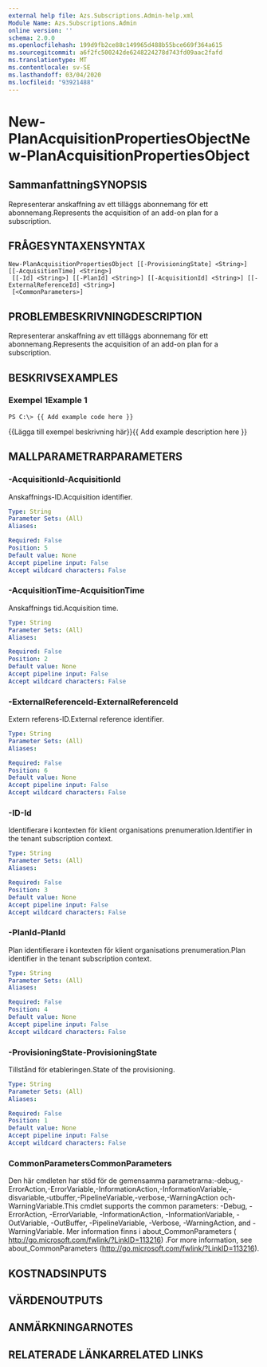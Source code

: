 ```yaml
---
external help file: Azs.Subscriptions.Admin-help.xml
Module Name: Azs.Subscriptions.Admin
online version: ''
schema: 2.0.0
ms.openlocfilehash: 199d9fb2ce88c149965d488b55bce669f364a615
ms.sourcegitcommit: a6f2fc500242de6248224278d743fd09aac2fafd
ms.translationtype: MT
ms.contentlocale: sv-SE
ms.lasthandoff: 03/04/2020
ms.locfileid: "93921488"
---
```

# <span data-ttu-id="218ab-101">New-PlanAcquisitionPropertiesObject</span><span class="sxs-lookup"><span data-stu-id="218ab-101">New-PlanAcquisitionPropertiesObject</span></span>

## <span data-ttu-id="218ab-102">Sammanfattning</span><span class="sxs-lookup"><span data-stu-id="218ab-102">SYNOPSIS</span></span>
<span data-ttu-id="218ab-103">Representerar anskaffning av ett tilläggs abonnemang för ett abonnemang.</span><span class="sxs-lookup"><span data-stu-id="218ab-103">Represents the acquisition of an add-on plan for a subscription.</span></span>

## <span data-ttu-id="218ab-104">FRÅGESYNTAXEN</span><span class="sxs-lookup"><span data-stu-id="218ab-104">SYNTAX</span></span>

```
New-PlanAcquisitionPropertiesObject [[-ProvisioningState] <String>] [[-AcquisitionTime] <String>]
 [[-Id] <String>] [[-PlanId] <String>] [[-AcquisitionId] <String>] [[-ExternalReferenceId] <String>]
 [<CommonParameters>]
```

## <span data-ttu-id="218ab-105">PROBLEMBESKRIVNING</span><span class="sxs-lookup"><span data-stu-id="218ab-105">DESCRIPTION</span></span>
<span data-ttu-id="218ab-106">Representerar anskaffning av ett tilläggs abonnemang för ett abonnemang.</span><span class="sxs-lookup"><span data-stu-id="218ab-106">Represents the acquisition of an add-on plan for a subscription.</span></span>

## <span data-ttu-id="218ab-107">BESKRIVS</span><span class="sxs-lookup"><span data-stu-id="218ab-107">EXAMPLES</span></span>

### <span data-ttu-id="218ab-108">Exempel 1</span><span class="sxs-lookup"><span data-stu-id="218ab-108">Example 1</span></span>
```
PS C:\> {{ Add example code here }}
```

<span data-ttu-id="218ab-109">{{Lägga till exempel beskrivning här}}</span><span class="sxs-lookup"><span data-stu-id="218ab-109">{{ Add example description here }}</span></span>

## <span data-ttu-id="218ab-110">MALLPARAMETRAR</span><span class="sxs-lookup"><span data-stu-id="218ab-110">PARAMETERS</span></span>

### <span data-ttu-id="218ab-111">-AcquisitionId</span><span class="sxs-lookup"><span data-stu-id="218ab-111">-AcquisitionId</span></span>
<span data-ttu-id="218ab-112">Anskaffnings-ID.</span><span class="sxs-lookup"><span data-stu-id="218ab-112">Acquisition identifier.</span></span>

```yaml
Type: String
Parameter Sets: (All)
Aliases: 

Required: False
Position: 5
Default value: None
Accept pipeline input: False
Accept wildcard characters: False
```

### <span data-ttu-id="218ab-113">-AcquisitionTime</span><span class="sxs-lookup"><span data-stu-id="218ab-113">-AcquisitionTime</span></span>
<span data-ttu-id="218ab-114">Anskaffnings tid.</span><span class="sxs-lookup"><span data-stu-id="218ab-114">Acquisition time.</span></span>

```yaml
Type: String
Parameter Sets: (All)
Aliases: 

Required: False
Position: 2
Default value: None
Accept pipeline input: False
Accept wildcard characters: False
```

### <span data-ttu-id="218ab-115">-ExternalReferenceId</span><span class="sxs-lookup"><span data-stu-id="218ab-115">-ExternalReferenceId</span></span>
<span data-ttu-id="218ab-116">Extern referens-ID.</span><span class="sxs-lookup"><span data-stu-id="218ab-116">External reference identifier.</span></span>

```yaml
Type: String
Parameter Sets: (All)
Aliases: 

Required: False
Position: 6
Default value: None
Accept pipeline input: False
Accept wildcard characters: False
```

### <span data-ttu-id="218ab-117">-ID</span><span class="sxs-lookup"><span data-stu-id="218ab-117">-Id</span></span>
<span data-ttu-id="218ab-118">Identifierare i kontexten för klient organisations prenumeration.</span><span class="sxs-lookup"><span data-stu-id="218ab-118">Identifier in the tenant subscription context.</span></span>

```yaml
Type: String
Parameter Sets: (All)
Aliases: 

Required: False
Position: 3
Default value: None
Accept pipeline input: False
Accept wildcard characters: False
```

### <span data-ttu-id="218ab-119">-PlanId</span><span class="sxs-lookup"><span data-stu-id="218ab-119">-PlanId</span></span>
<span data-ttu-id="218ab-120">Plan identifierare i kontexten för klient organisations prenumeration.</span><span class="sxs-lookup"><span data-stu-id="218ab-120">Plan identifier in the tenant subscription context.</span></span>

```yaml
Type: String
Parameter Sets: (All)
Aliases: 

Required: False
Position: 4
Default value: None
Accept pipeline input: False
Accept wildcard characters: False
```

### <span data-ttu-id="218ab-121">-ProvisioningState</span><span class="sxs-lookup"><span data-stu-id="218ab-121">-ProvisioningState</span></span>
<span data-ttu-id="218ab-122">Tillstånd för etableringen.</span><span class="sxs-lookup"><span data-stu-id="218ab-122">State of the provisioning.</span></span>

```yaml
Type: String
Parameter Sets: (All)
Aliases: 

Required: False
Position: 1
Default value: None
Accept pipeline input: False
Accept wildcard characters: False
```

### <span data-ttu-id="218ab-123">CommonParameters</span><span class="sxs-lookup"><span data-stu-id="218ab-123">CommonParameters</span></span>
<span data-ttu-id="218ab-124">Den här cmdleten har stöd för de gemensamma parametrarna:-debug,-ErrorAction,-ErrorVariable,-InformationAction,-InformationVariable,-disvariable,-utbuffer,-PipelineVariable,-verbose,-WarningAction och-WarningVariable.</span><span class="sxs-lookup"><span data-stu-id="218ab-124">This cmdlet supports the common parameters: -Debug, -ErrorAction, -ErrorVariable, -InformationAction, -InformationVariable, -OutVariable, -OutBuffer, -PipelineVariable, -Verbose, -WarningAction, and -WarningVariable.</span></span> <span data-ttu-id="218ab-125">Mer information finns i about_CommonParameters ( http://go.microsoft.com/fwlink/?LinkID=113216) .</span><span class="sxs-lookup"><span data-stu-id="218ab-125">For more information, see about_CommonParameters (http://go.microsoft.com/fwlink/?LinkID=113216).</span></span>

## <span data-ttu-id="218ab-126">KOSTNADS</span><span class="sxs-lookup"><span data-stu-id="218ab-126">INPUTS</span></span>

## <span data-ttu-id="218ab-127">VÄRDEN</span><span class="sxs-lookup"><span data-stu-id="218ab-127">OUTPUTS</span></span>

## <span data-ttu-id="218ab-128">ANMÄRKNINGAR</span><span class="sxs-lookup"><span data-stu-id="218ab-128">NOTES</span></span>

## <span data-ttu-id="218ab-129">RELATERADE LÄNKAR</span><span class="sxs-lookup"><span data-stu-id="218ab-129">RELATED LINKS</span></span>

